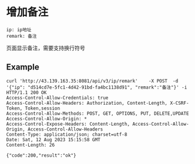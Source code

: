 # 增加备注

    ip: ip地址
    remark: 备注

页面显示备注，需要支持换行符号

## Example

    curl 'http://43.139.163.35:8081/api/v3/ip/remark'    -X POST  -d '{"ip": "d514cd7e-5fc1-4d42-91bd-fa4bc1138d91", "remark":"备注"}' -i
    HTTP/1.1 200 OK
    Access-Control-Allow-Credentials: true
    Access-Control-Allow-Headers: Authorization, Content-Length, X-CSRF-Token, Token,session
    Access-Control-Allow-Methods: POST, GET, OPTIONS, PUT, DELETE,UPDATE
    Access-Control-Allow-Origin: *
    Access-Control-Expose-Headers: Content-Length, Access-Control-Allow-Origin, Access-Control-Allow-Headers
    Content-Type: application/json; charset=utf-8
    Date: Sat, 12 Aug 2023 15:15:58 GMT
    Content-Length: 26

    {"code":200,"result":"ok"}